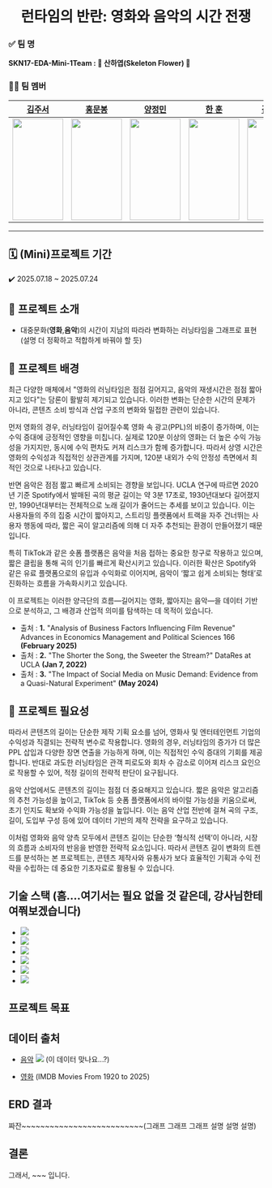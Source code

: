 <!-- 주제: 왼쪽 정렬, 두 번째 크기 -->
<div align="center">
  <h1>런타임의 반란: 영화와 음악의 시간 전쟁</h1>
</div>

<!-- 팀 소개: 왼쪽 정렬 -->
<div align="left">
  

  <h3>✅ 팀 명</h3>
  <p><strong>SKN17-EDA-Mini-1Team : 🌸 산하엽(Skeleton Flower) 🌸</strong></p>

  <h3>🧑‍💻 팀 멤버</h3>
  <!-- 팀 멤버 정보는 여기에 추가하세요 -->
</div>

| [김주서](https://github.com/kimjuseo71) | [홍문봉](https://github.com/Glowcloudy) | [양정민](https://github.com/Yangmin3) | [한 훈](https://github.com/Hoonieboogie) | [김주영](https://github.com/samkim7788) |
|:--------------------------------------:|:--------------------------------------:|:-------------------------------------:|:---------------------------------------:|:---------------------------------------:|
| <img src="https://cdn.discordapp.com/attachments/1390125153542869159/1397415348168294500/370391fd-2fe0-4a83-a79a-2e462210fb35.png?ex=6881a3f5&is=68805275&hm=07c0fcb9b46efe06fc254dc8afda222f6500183de06e7959a3b7749620a79c00" width="100" height="200"> | <img src="https://cdn.discordapp.com/attachments/1395586816832438434/1397405339388874913/AmZfHv.png?ex=68819aa3&is=68804923&hm=d251f3ceaf0b4a67e4d3ebb670282a34749061168dfefcc432b748b4e05023c7" width="100" height="200"> | <img src="https://cdn.discordapp.com/attachments/1390125153542869159/1397420134108499988/01f607c7-1561-4973-bf47-038a40ecd0f7.png?ex=6881a86a&is=688056ea&hm=13649fe63e96e57121b5ccb53a00780c9d7f39cc21cd8788796766f5f68bbe30" width="100" height="200"> | <img src="https://cdn.discordapp.com/attachments/1390125153542869159/1397424014686818425/3f02d83d-8363-45c2-9a5e-fd488063d006.png?ex=6881ac07&is=68805a87&hm=9af426f52fed283f64867cc1f8f25d4a35f2aa08d5af1feb96ca1c78db59efda" width="100" height="200"> | <img src="https://cdn.discordapp.com/attachments/1395586816832438434/1397395933632659466/animal-6814871_1280.png?ex=688191e0&is=68804060&hm=b7d7143e4ededd4f2528517af364723d733b3cc496c77607c015f423d2ba7609" width="100" height="200"> |





---

## 🗓️ (Mini)프로젝트 기간
✔️ 2025.07.18 ~ 2025.07.24

## 📖 프로젝트 소개

- 대중문화(**영화**,**음악**)의 시간이 지남의 따라라 변화하는 러닝타임을 그래프로 표현 (설명 더 정확하고 적합하게 바꿔야 할 듯)

## 📌 프로젝트 배경

최근 다양한 매체에서 "영화의 러닝타임은 점점 길어지고, 음악의 재생시간은 점점 짧아지고 있다"는 담론이 활발히 제기되고 있습니다. 이러한 변화는 단순한 시간의 문제가 아니라, 콘텐츠 소비 방식과 산업 구조의 변화와 밀접한 관련이 있습니다.

먼저 영화의 경우, 러닝타임이 길어질수록 영화 속 광고(PPL)의 비중이 증가하며, 이는 수익 증대에 긍정적인 영향을 미칩니다. 실제로 120분 이상의 영화는 더 높은 수익 가능성을 가지지만, 동시에 수익 편차도 커져 리스크가 함께 증가합니다. 따라서 상영 시간은 영화의 수익성과 직접적인 상관관계를 가지며, 120분 내외가 수익 안정성 측면에서 최적인 것으로 나타나고 있습니다.

반면 음악은 점점 짧고 빠르게 소비되는 경향을 보입니다. UCLA 연구에 따르면 2020년 기준 Spotify에서 발매된 곡의 평균 길이는 약 3분 17초로, 1930년대보다 길어졌지만, 1990년대부터는 전체적으로 노래 길이가 줄어드는 추세를 보이고 있습니다. 이는 사용자들의 주의 집중 시간이 짧아지고, 스트리밍 플랫폼에서 트랙을 자주 건너뛰는 사용자 행동에 따라, 짧은 곡이 알고리즘에 의해 더 자주 추천되는 환경이 만들어졌기 때문입니다.

특히 TikTok과 같은 숏폼 플랫폼은 음악을 처음 접하는 중요한 창구로 작용하고 있으며, 짧은 클립을 통해 곡의 인기를 빠르게 확산시키고 있습니다. 이러한 확산은 Spotify와 같은 유료 플랫폼으로의 유입과 수익화로 이어지며, 음악이 ‘짧고 쉽게 소비되는 형태’로 진화하는 흐름을 가속화시키고 있습니다.

이 프로젝트는 이러한 양극단의 흐름—길어지는 영화, 짧아지는 음악—을 데이터 기반으로 분석하고, 그 배경과 산업적 의미를 탐색하는 데 목적이 있습니다.

- 출처 : **1.** "Analysis of Business Factors Influencing Film Revenue"
   Advances in Economics Management and Political Sciences 166 **(February 2025)**
- 출처 : **2.** "The Shorter the Song, the Sweeter the Stream?"  DataRes at UCLA **(Jan 7, 2022)**
- 출처 : **3.** "The Impact of Social Media on Music Demand: Evidence from a Quasi-Natural Experiment" **(May 2024)** 

</div>


## 🎯 프로젝트 필요성
  
따라서 콘텐츠의 길이는 단순한 제작 기획 요소를 넘어, 영화사 및 엔터테인먼트 기업의 수익성과 직결되는 전략적 변수로 작용합니다. 영화의 경우, 러닝타임의 증가가 더 많은 PPL 삽입과 다양한 장면 연출을 가능하게 하며, 이는 직접적인 수익 증대의 기회를 제공합니다. 반대로 과도한 러닝타임은 관객 피로도와 회차 수 감소로 이어져 리스크 요인으로 작용할 수 있어, 적정 길이의 전략적 판단이 요구됩니다.

음악 산업에서도 콘텐츠의 길이는 점점 더 중요해지고 있습니다. 짧은 음악은 알고리즘의 추천 가능성을 높이고, TikTok 등 숏폼 플랫폼에서의 바이럴 가능성을 키움으로써, 초기 인지도 확보와 수익화 가능성을 높입니다. 이는 음악 산업 전반에 걸쳐 곡의 구조, 길이, 도입부 구성 등에 있어 데이터 기반의 제작 전략을 요구하고 있습니다.

이처럼 영화와 음악 양측 모두에서 콘텐츠 길이는 단순한 ‘형식적 선택’이 아니라, 시장의 흐름과 소비자의 반응을 반영한 전략적 요소입니다. 따라서 콘텐츠 길이 변화의 트렌드를 분석하는 본 프로젝트는, 콘텐츠 제작사와 유통사가 보다 효율적인 기획과 수익 전략을 수립하는 데 중요한 기초자료로 활용될 수 있습니다.

## 기술 스택 (흠....여기서는 필요 없을 것 같은데, 강사님한테 여쭤보겠습니다)
- <img src="https://img.shields.io/badge/Python-3776AB?style=plastic&logo=Python&logoColor=white">
- <img src="https://img.shields.io/badge/pandas-150458?style=plastic&logo=pandas&logoColor=white">
- <img src="https://img.shields.io/badge/git-F05032?style=plastic&logo=git&logoColor=white">
- <img src="https://img.shields.io/badge/github-181717?style=plastic&logo=github&logoColor=white">
- <img src="https://img.shields.io/badge/numpy-013243?style=plastic&logo=numpy&logoColor=white">
- <img src="https://img.shields.io/badge/matplotlib-11557c?style=plastic&logo=matplotlib&logoColor=white">


## 프로젝트 목표


## 데이터 출처
- [음악](https://www.kaggle.com/datasets/yamaerenay/spotify-dataset-19212020-600k-tracks)    <img src="https://img.shields.io/badge/Spotify-1DB954?style=plastic&logo=spotify&logoColor=white">
(이 데이터 맞나요...?)

- [영화](https://www.kaggle.com/datasets/raedaddala/imdb-movies-from-1960-to-2023?utm_source=perplexity) (IMDB Movies From 1920 to 2025)



## ERD 결과
짜잔~~~~~~~~~~~~~~~~~~~~~~~~~~(그래프 그래프 그래프 설명 설명 설명)


## 결론
그래서, ~~~ 입니다.


